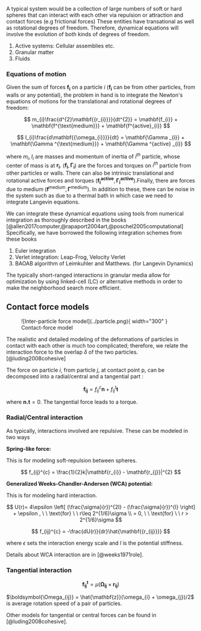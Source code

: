A typical system would be a collection of large numbers of soft or hard spheres that can interact with
each other via repulsion or attraction and contact forces (e.g frictional forces)
These entities have transational as well as rotational degrees of freedom. Therefore, dynamical equations will involve the
evolution of both kinds of degrees of freedom.

1. Active systems: Cellular assemblies etc.
2. Granular matter
3. Fluids


### Equations of motion
Given the sum of forces $\mathbf{f_{i}}$ on a particle $i$ ($\mathbf{f_{i}}$  can be from other particles, from walls or any potential), the problem in hand is to integrate the Newton's equations of motions for the translational and rotational
degrees of freedom:

$$
m_{i}\frac{d^{2}\mathbf{{r_{i}}}}{dt^{2}} = \mathbf{f_{i}} + \mathbf{f^{\text{medium}}} + \mathbf{f^{active}_{i}}
$$

$$
I_{i}\frac{d\mathbf{{\omega_{i}}}}{dt} = \mathbf{\Gamma _{i}} + \mathbf{\Gamma ^{\text{medium}}} +  \mathbf{\Gamma ^{active} _{i}}
$$

where $m_{i}, I_{i}$ are masses and momentum of inertia of $i^{th}$ particle, whose center of mass is at $\mathbf{r_{i}}$. ($\mathbf{f_{i}}, \mathbf{\Gamma _{i}}$) are the forces and torques on $i^{th}$ particle from other particles or walls. There can also be intrinsic translational and rotational active forces and torques ($\mathbf{f^{active}_{i}},\mathbf{\Gamma ^{active} _{i}}$).Finally, there are forces due to medium ($\mathbf{f^{\text{medium}}},\mathbf{\Gamma ^{\text{medium}}}$).
In addition to these, there can be noise in the system such as due to a thermal bath in which case we need to integrate
Langevin equations.

We can integrate these dynamical equations using tools from numerical integration as thoroughly described in the books
[@allen2017computer,@rapaport2004art,@poschel2005computational]
Specifically, we have borrowed the following integration schemes from these books

1. Euler integration
2. Verlet integration: Leap-Frog, Velocity Verlet
3. BAOAB algorithm of Leimkuhler and Matthews. (for Langevin Dynamics)


The typically short-ranged interactions in granular media allow for optimization by using linked-cell (LC) or alternative methods in order to make the neighborhood search more efficient.


## Contact force models

<figure markdown="span">
  ![Inter-particle force model](../particle.png){ width="300" }
  <figcaption>Contact-force model</figcaption>
</figure>

The realistic and detailed modeling of the deformations of particles in contact with each other is much too complicated;
therefore, we relate the interaction force to the overlap $\delta$ of the two particles.[@luding2008cohesive]

The force on particle $i$, from particle $j$, at contact point p, can be decomposed into a radial/central and a tangential part :

$$
\mathbf{f_{ij}} = f_{ij}^{c}\mathbf{n}  + f_{ij}^{t}\mathbf{t}
$$

where $\mathbf{n.t} = 0$. The tangential force leads to a torque.


### Radial/Central interaction
As typically, interactions involved are repulsive. These can be modeled in two ways

**Spring-like force:** 

This is for modeling soft-repulsion between spheres.

$$
f_{ij}^{c} = \frac{1}{2}k|\mathbf{r_{i}} - \mathbf{r_{j}}|^{2}
$$


**Generalized Weeks-Chandler-Andersen (WCA) potential:**

This is for modeling hard interaction.

$$
U(r)= 4\epsilon \left[ (\frac{\sigma}{r})^{2l} - (\frac{\sigma}{r})^{l} \right]  + \epsilon ,  \ \ \text{for} \ \ r\leq 2^{1/6}\sigma \\    
 = 0, \ \ \text{for} \ \  r > 2^{1/6}\sigma
$$

$$
f_{ij}^{c} = -\frac{dU(r)}{dr}\hat{\mathbf{{r_{ij}}}}
$$


where $\epsilon$ sets the interaction energy scale and $l$ is the potential stiffness.

Details about WCA interaction are in [@weeks1971role].


### Tangential interaction



$$
\mathbf{f_{ij}^{t}} =   \mu(\boldsymbol{\Omega_{ij}}\times \mathbf{r_{ij}})
$$

$\boldsymbol{\Omega_{ij}} = \hat{\mathbf{z}}(\omega_{i} + \omega_{j})/2$ is average rotation speed of a pair of particles.

Other models for tangential or central forces can be found in [@luding2008cohesive].
